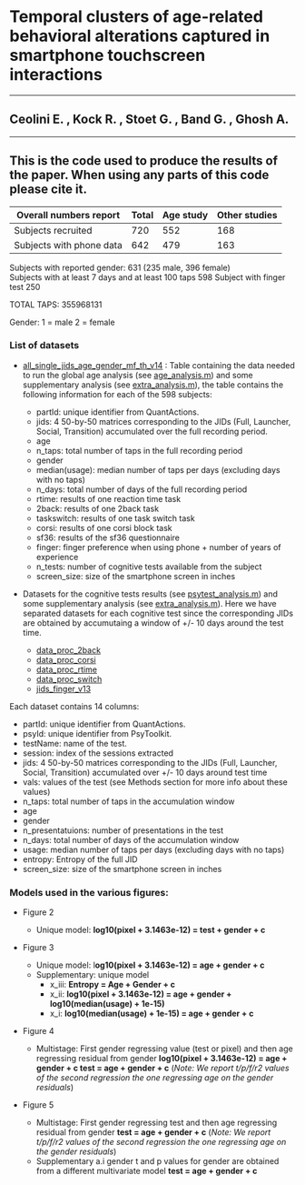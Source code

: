 # Temporal clusters of age-related behavioral alterations captured in smartphone touchscreen interactions
---
## Ceolini E. , Kock R. , Stoet G. , Band G. , Ghosh A.
---
This is the code used to produce the results of the paper. When using any parts of this code please cite it.
---

|Overall numbers report        			| Total |Age study|Other studies|
|-----------------------------------|-------|---------|-------------|
|Subjects recruited            			|  720   |552| 168|             |
|Subjects with phone data      			| 642   |479| 163|               |


Subjects with reported gender:		  631 (235 male, 396 female)     
Subjects with at least 7 days and at least 100 taps  598
Subject with finger test                             250

TOTAL TAPS: 355968131

Gender:
  1 = male
  2 = female

### List of datasets

- [all_single_jids_age_gender_mf_th_v14](all_single_jids_age_gender_mf_th_v14.mat) : Table containing the data needed to run the global age analysis (see [age_analysis.m](age_analysis.m)) and some supplementary analysis (see [extra_analysis.m](extra_analysis.m)), the table contains the following information for each of the 598 subjects:
  - partId: unique identifier from QuantActions.
  - jids: 4 50-by-50 matrices corresponding to the JIDs (Full, Launcher, Social, Transition) accumulated over the full recording period.
  - age
  - n_taps: total number of taps in the full recording period
  - gender
  - median(usage): median number of taps per days (excluding days with no taps)
  - n_days: total number of days of the full recording period
  - rtime: results of one reaction time task
  - 2back: results of one 2back task
  - taskswitch: results of one task switch task
  - corsi: results of one corsi block task
  - sf36: results of the sf36 questionnaire
  - finger: finger preference when using phone + number of years of experience  
  - n_tests: number of cognitive tests available from the subject
  - screen_size: size of the smartphone screen in inches


- Datasets for the cognitive tests results (see [psytest_analysis.m](psytest_analysis.m)) and some supplementary analysis (see [extra_analysis.m](extra_analysis.m)). Here we have separated datasets for each cognitive test since the corresponding JIDs are obtained by accumutaing a window of +/- 10 days around the test time.
  - [data_proc_2back](data_proc_2back.mat)
  - [data_proc_corsi](data_proc_corsi.mat)
  - [data_proc_rtime](data_proc_rtime.mat)
  - [data_proc_switch](data_proc_switch.mat)
  - [jids_finger_v13](jids_finger_v13.mat)

Each dataset contains 14 columns:
  - partId: unique identifier from QuantActions.
  - psyId: unique identifier from PsyToolkit.
  - testName: name of the test.
  - session: index of the sessions extracted
  - jids: 4 50-by-50 matrices corresponding to the JIDs (Full, Launcher, Social, Transition) accumulated over +/- 10 days around test time
  - vals: values of the test (see Methods section for more info about these values)
  - n_taps: total number of taps in the accumulation window
  - age
  - gender
  - n_presentatuions: number of presentations in the test
  - n_days: total number of days of the accumulation window
  - usage: median number of taps per days (excluding days with no taps)
  - entropy: Entropy of the full JID
  - screen_size: size of the smartphone screen in inches


### Models used in the various figures:

- Figure 2
  - Unique model:
    **log10(pixel + 3.1463e-12) = test + gender + c**

- Figure 3
  - Unique model:
    l**og10(pixel + 3.1463e-12) = age + gender + c**
  - Supplementary: unique model
	 - x_iii:   **Entropy = Age + Gender + c**
	 - x_ii:    **log10(pixel + 3.1463e-12) = age + gender + log10(median(usage) + 1e-15)**
	 - x_i:     **log10(median(usage) + 1e-15) = age + gender + c**

- Figure 4
  - Multistage: First gender regressing value (test or pixel) and then age regressing residual from gender
    **log10(pixel + 3.1463e-12) = age + gender + c
    test = age + gender + c** (_Note: We report t/p/f/r2 values of the second regression the one regressing age on the gender residuals_)

- Figure 5
  - Multistage: First gender regressing test and then age regressing residual from gender
    **test = age + gender + c** (_Note: We report t/p/f/r2 values of the second regression the one regressing age on the gender residuals_)
  - Supplementary a.i gender t and p values for gender are obtained from a different multivariate model **test = age + gender + c**
